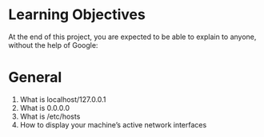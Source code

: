 # Learning Objectives
At the end of this project, you are expected to be able to explain to anyone, without the help of Google:

# General
1. What is localhost/127.0.0.1
2. What is 0.0.0.0
3. What is /etc/hosts
4. How to display your machine’s active network interfaces
